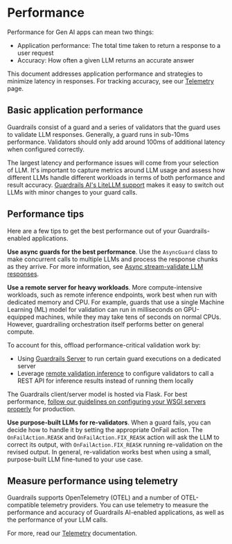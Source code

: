 # Performance

Performance for Gen AI apps can mean two things: 

* Application performance: The total time taken to return a response to a user request
* Accuracy: How often a given LLM returns an accurate answer

This document addresses application performance and strategies to minimize latency in responses. For tracking accuracy, see our [Telemetry](/docs/concepts/telemetry) page.

## Basic application performance

Guardrails consist of a guard and a series of validators that the guard uses to validate LLM responses. Generally, a guard runs in sub-10ms performance. Validators should only add around 100ms of additional latency when configured correctly. 

The largest latency and performance issues will come from your selection of LLM. It's important to capture metrics around LLM usage and assess how different LLMs handle different workloads in terms of both performance and result accuracy. [Guardrails AI's LiteLLM support](https://www.guardrailsai.com/blog/guardrails-litellm-validate-llm-output) makes it easy to switch out LLMs with minor changes to your guard calls. 

## Performance tips

Here are a few tips to get the best performance out of your Guardrails-enabled applications.

**Use async guards for the best performance**. Use the `AsyncGuard` class to make concurrent calls to multiple LLMs and process the response chunks as they arrive. For more information, see [Async stream-validate LLM responses](/docs/async-streaming).

**Use a remote server for heavy workloads**. More compute-intensive workloads, such as remote inference endpoints, work best when run with dedicated memory and CPU. For example, guards that use a single Machine Learning (ML) model for validation can run in milliseconds on GPU-equipped machines, while they may take tens of seconds on normal CPUs. However, guardrailing orchestration itself performs better on general compute.

To account for this, offload performance-critical validation work by: 

* Using [Guardrails Server](/docs/concepts/deploying) to run certain guard executions on a dedicated server
* Leverage [remote validation inference](/docs/concepts/remote_validation_inference) to configure validators to call a REST API for inference results instead of running them locally

The Guardrails client/server model is hosted via Flask. For best performance, [follow our guidelines on configuring your WSGI servers properly](/docs/concepts/deploying) for production.

**Use purpose-built LLMs for re-validators**. When a guard fails, you can decide how to handle it by setting the appropriate OnFail action. The `OnFailAction.REASK` and `OnFailAction.FIX_REASK` action will ask the LLM to correct its output, with `OnFailAction.FIX_REASK` running re-validation on the revised output. In general, re-validation works best when using a small, purpose-built LLM fine-tuned to your use case. 

## Measure performance using telemetry

Guardrails supports OpenTelemetry (OTEL) and a number of OTEL-compatible telemetry providers. You can use telemetry to measure the performance and accuracy of Guardrails AI-enabled applications, as well as the performance of your LLM calls. 

For more, read our [Telemetry](/docs/concepts/telemetry) documentation.